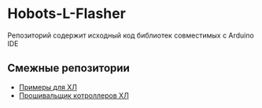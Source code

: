# Hobots-L-Flasher
Репозиторий содержит исходный код библиотек совместимых с Arduino IDE

## Смежные репозитории
* [Примеры для ХЛ](https://github.com/mes-sts/Hobots-L-Examples)
* [Прошивальщик котроллеров ХЛ](https://github.com/mes-sts/Hobots-L-Flasher)
